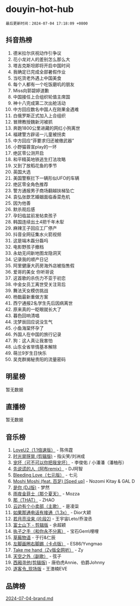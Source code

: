 # douyin-hot-hub

`最后更新时间：2024-07-04 17:18:09 +0800`

## 抖音热榜

1. 德米拉尔庆祝动作引争议
1. 花小龙对人的差别怎么那么大
1. 塔吉克斯坦即将开启中国时间
1. 我确定已完成全部暑假作业
1. 当吃货老外遇上中国美食
1. 每个人都有一个吃饭磨叽的朋友
1. Miss向郭碧婷道歉
1. 中国接任上合组织轮值主席国
1. 神十八完成第二次出舱活动
1. 中方回应数名中国人在刚果金遇难
1. 白俄罗斯正式加入上合组织
1. 冒牌教授魏新河被抓
1. 奔跑1800公里进藏的网红小狗离世
1. 福建警方辟谣一儿童被拐卖
1. 中方回应“菲要求归还被缴武器”
1. 小野猫蓉宣play的一环
1. 绝区零公测开启
1. 和平精英地铁逃生打法攻略
1. 又到了放稻花鱼的季节
1. 英国大选
1. 美国警察拦下一辆形似UFO的车辆
1. 绝区零全角色推荐
1. 警方通报男子商场翻越扶梯坠亡
1. 袁弘张歆艺婚姻面临香菜危机
1. 因为他善
1. 默杀观后感
1. 孕妇临盆前发帖卖孩子
1. 韩国连续出土4把千年木犁
1. 麻辣王子回应工厂停产
1. 抖音全网征集水火箭视频
1. 这是端木磊分磊吗
1. 电影野孩子撤档
1. 永劫无间新地图龙隐洞天
1. 记录我的顺产日记
1. 阿里健康大药房海外店被指售假
1. 爱哥的美女 你听哥说
1. 这首歌的杀伤力不亚于初恋
1. 中金女员工离世受关注背后
1. 舞法天女模仿挑战
1. 杨戬最新重做方案
1. 西宁通报2名学生先后因病离世
1. 原来真的一眨眼就长大了
1. 暮色回响清唱
1. 沈梦辰回应说没生气
1. 小鱼海棠怀孕了
1. 外国人在中国的旅行记录
1. 狗：这人真让我害怕
1. 山东全省旱情基本解除
1. 萌兰9岁生日快乐
1. 吴克群揭秘贵阳的流量密码

## 明星榜

暂无数据

## 直播榜

暂无数据

## 音乐榜

1. [LoveU2（1.1倍速版）](https://sf5-hl-cdn-tos.douyinstatic.com/obj/tos-cn-ve-2774/oQMeDffLaEmgMwgCOEMAFCI6INzoFPgWdD0rsa) - 陈伟霆
1. [时光晃呀晃 (剪辑版)](https://sf5-hl-cdn-tos.douyinstatic.com/obj/tos-cn-ve-2774/o8ACeQem3gwI1x3GIYGAfKG0LJebKFRJDwRwyW) - 指尖笑/刘洲成
1. [宠坏（可不可以你把我宠坏）](https://sf5-hl-cdn-tos.douyinstatic.com/obj/tos-cn-ve-2774/ocWI8ft2gd0rAfXKzvKGeMQM6fVLTLfA8UJzwl) - 李俊佑 / 小潘潘（潘柚彤）
1. [先说谎的人（阿布remix）](https://sf5-hl-cdn-tos.douyinstatic.com/obj/tos-cn-ve-2774/owQtOFmAzBgxBKDOYfeCTQTgE9cDORrOQqmCZy) - DJ阿智
1. [Bleeding Love（七元版）](https://sf3-cdn-tos.douyinstatic.com/obj/tos-cn-ve-2774/oEgC9eZFHQ1MfSRnrfkzFp8AayDWqAQMABBgUs) - 七元
1. [Moshi Moshi (feat. 百足) [Sped up]](https://sf5-hl-cdn-tos.douyinstatic.com/obj/tos-cn-ve-2774/ocCPFQcXJLeroaIdQLIGAoeeYM3OAUYGDguHXz) - Nozomi Kitay & GAL D
1. [是你 (DJ版)](https://sf5-hl-cdn-tos.douyinstatic.com/obj/tos-cn-ve-2774/1ec766e572b34c42853ce6315d426850) - 梦然
1. [雨夜金菲士（那个夏天）](https://sf5-hl-cdn-tos.douyinstatic.com/obj/tos-cn-ve-2774/osPmPLDWQBBE2Z6bftCgYwkFaF4pEYEneXaZQs) - Mozza
1. [那（THAT）](https://sf3-cdn-tos.douyinstatic.com/obj/tos-cn-ve-2774/oIIWGeBZCnlGx9tl0gFlCfwlQbj7QWAD8HYAGg) - ZHAO
1. [云边有个小卖部（主歌）](https://sf3-cdn-tos.douyinstatic.com/obj/tos-cn-ve-2774/okvgzOZylLA4WYUHkAhpy5DrCiqAmBjiMIkJp) - 是凌柒
1. [如果那通电话有接通（1.3x）](https://sf5-hl-cdn-tos.douyinstatic.com/obj/tos-cn-ve-2774/ocJeJKhUhAJG8EYZiEFfGFAPkD3beMQ5mwDv1e) - Dior大颖
1. [若月亮没来 (片段2)](https://sf5-hl-cdn-tos.douyinstatic.com/obj/tos-cn-ve-2774/ocQavLLjkCOeDxGyYeIMGgNAIwJ0QXE1Ve3Fzv) - 王宇宙Leto/乔浚丞
1. [富士山下 - 剪辑版](https://sf3-cdn-tos.douyinstatic.com/obj/tos-cn-ve-2774/o4QGmeUZhQXvtC5BDkogeQni8WbdCBUJEYI12v) - 余超颖
1. [执子之手（和你永不分离）](https://sf5-hl-cdn-tos.douyinstatic.com/obj/tos-cn-ve-2774/oU4mUWISThYfqtA61VOl8PAQGeK2LGGQfFCZfY) - 宝石Gem\哩哩
1. [草莓物语](https://sf5-hl-cdn-tos.douyinstatic.com/obj/tos-cn-ve-2774/okynhJ7jEAIIZBfsLgYMEI8QC3WbQNN66RKzhT) - 于行&仁辰
1. [左脚画圈右脚踢（卡点版）](https://sf5-hl-cdn-tos.douyinstatic.com/obj/tos-cn-ve-2774/oAoAIr8BJv8B7W4CEBMsaSfDWrAiF4izwIDMJg) - ES86/Yvngmao
1. [Take me hand（Zy版全网听）](https://sf6-cdn-tos.douyinstatic.com/obj/tos-cn-ve-2774/owyUoUuVpA1I7BiszAYMSqbGseWQw8P7Ea2BiR) - Zy
1. [天空之外（副歌）](https://sf6-cdn-tos.douyinstatic.com/obj/tos-cn-ve-2774/oAYn0BTp8jS8iSyZSHMUWAikyvAWI1c7aiJTr) - 弦子
1. [西厢寻他(剪辑版)](https://sf5-hl-cdn-tos.douyinstatic.com/obj/tos-cn-ve-2774/oUsAVfAQKlRNxEv5qxvIB8o5qmIWUcXbzJKJhw) - 唐伯虎Annie、伯爵Johnny
1. [逐客令_现场版](https://sf5-hl-cdn-tos.douyinstatic.com/obj/tos-cn-ve-2774/okjvqFftEMAIgLPvI8f4MT5CZVyxmDQdBOwjBv) - 王澳楠EVE

## 品牌榜

[2024-07-04-brand.md](2024-07-04-brand.md)
